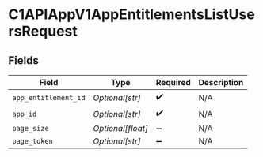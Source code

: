 # C1APIAppV1AppEntitlementsListUsersRequest


## Fields

| Field                | Type                 | Required             | Description          |
| -------------------- | -------------------- | -------------------- | -------------------- |
| `app_entitlement_id` | *Optional[str]*      | :heavy_check_mark:   | N/A                  |
| `app_id`             | *Optional[str]*      | :heavy_check_mark:   | N/A                  |
| `page_size`          | *Optional[float]*    | :heavy_minus_sign:   | N/A                  |
| `page_token`         | *Optional[str]*      | :heavy_minus_sign:   | N/A                  |